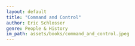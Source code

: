 ```yaml
---
layout: default
title: "Command and Control"
author: Eric Schlosser
genre: People & History
im_path: assets/books/command_and_control.jpeg
---
```

